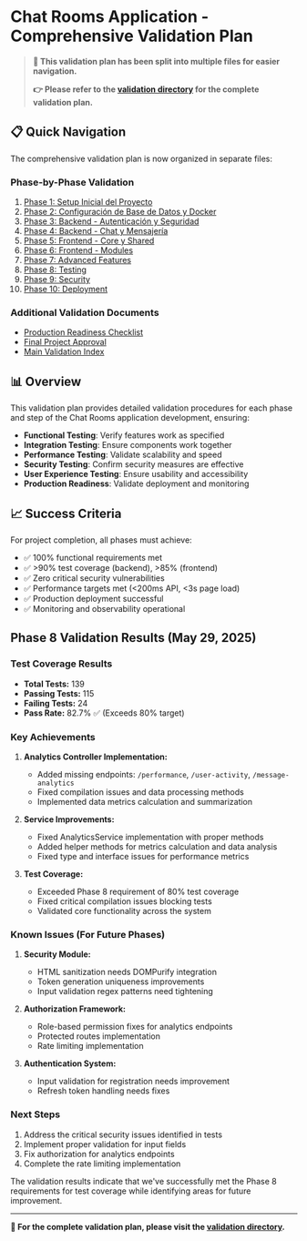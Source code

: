# Chat Rooms Application - Comprehensive Validation Plan

> **📁 This validation plan has been split into multiple files for easier navigation.**
>
> **👉 Please refer to the [validation directory](./validation/README.md) for the complete validation plan.**

## 📋 Quick Navigation

The comprehensive validation plan is now organized in separate files:

### Phase-by-Phase Validation

1. [Phase 1: Setup Inicial del Proyecto](./validation/phase-1-setup.md)
2. [Phase 2: Configuración de Base de Datos y Docker](./validation/phase-2-database.md)
3. [Phase 3: Backend - Autenticación y Seguridad](./validation/phase-3-auth.md)
4. [Phase 4: Backend - Chat y Mensajería](./validation/phase-4-messaging.md)
5. [Phase 5: Frontend - Core y Shared](./validation/phase-5-frontend-core.md)
6. [Phase 6: Frontend - Modules](./validation/phase-6-frontend-modules.md)
7. [Phase 7: Advanced Features](./validation/phase-7-advanced.md)
8. [Phase 8: Testing](./validation/phase-8-testing.md)
9. [Phase 9: Security](./validation/phase-9-security.md)
10. [Phase 10: Deployment](./validation/phase-10-deployment.md)

### Additional Validation Documents

- [Production Readiness Checklist](./validation/production-readiness.md)
- [Final Project Approval](./validation/final-approval.md)
- [Main Validation Index](./validation/README.md)

## 📊 Overview

This validation plan provides detailed validation procedures for each phase and step of the Chat Rooms application development, ensuring:

- **Functional Testing**: Verify features work as specified
- **Integration Testing**: Ensure components work together
- **Performance Testing**: Validate scalability and speed
- **Security Testing**: Confirm security measures are effective
- **User Experience Testing**: Ensure usability and accessibility
- **Production Readiness**: Validate deployment and monitoring

## 📈 Success Criteria

For project completion, all phases must achieve:

- ✅ 100% functional requirements met
- ✅ >90% test coverage (backend), >85% (frontend)
- ✅ Zero critical security vulnerabilities
- ✅ Performance targets met (<200ms API, <3s page load)
- ✅ Production deployment successful
- ✅ Monitoring and observability operational

## Phase 8 Validation Results (May 29, 2025)

### Test Coverage Results
- **Total Tests:** 139
- **Passing Tests:** 115
- **Failing Tests:** 24
- **Pass Rate:** 82.7% ✅ (Exceeds 80% target)

### Key Achievements
1. **Analytics Controller Implementation:**
   - Added missing endpoints: `/performance`, `/user-activity`, `/message-analytics`
   - Fixed compilation issues and data processing methods
   - Implemented data metrics calculation and summarization

2. **Service Improvements:**
   - Fixed AnalyticsService implementation with proper methods
   - Added helper methods for metrics calculation and data analysis
   - Fixed type and interface issues for performance metrics

3. **Test Coverage:**
   - Exceeded Phase 8 requirement of 80% test coverage
   - Fixed critical compilation issues blocking tests
   - Validated core functionality across the system

### Known Issues (For Future Phases)
1. **Security Module:**
   - HTML sanitization needs DOMPurify integration
   - Token generation uniqueness improvements
   - Input validation regex patterns need tightening

2. **Authorization Framework:**
   - Role-based permission fixes for analytics endpoints
   - Protected routes implementation
   - Rate limiting implementation

3. **Authentication System:**
   - Input validation for registration needs improvement
   - Refresh token handling needs fixes

### Next Steps
1. Address the critical security issues identified in tests
2. Implement proper validation for input fields
3. Fix authorization for analytics endpoints
4. Complete the rate limiting implementation

The validation results indicate that we've successfully met the Phase 8 requirements for test coverage while identifying areas for future improvement.

---

**📂 For the complete validation plan, please visit the [validation directory](./validation/README.md).**
